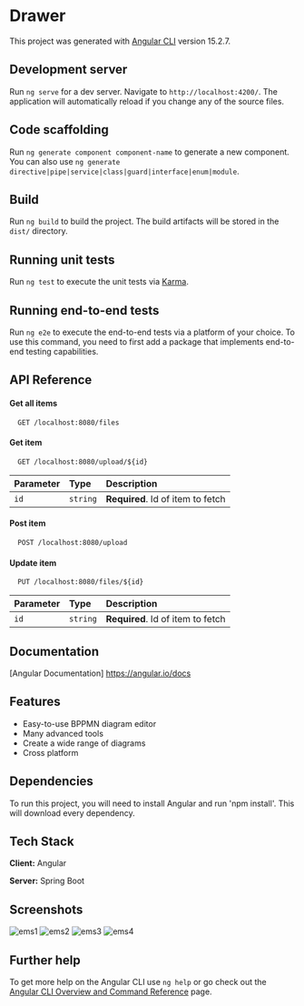 # Drawer

This project was generated with [Angular CLI](https://github.com/angular/angular-cli) version 15.2.7.

## Development server

Run `ng serve` for a dev server. Navigate to `http://localhost:4200/`. The application will automatically reload if you change any of the source files.

## Code scaffolding

Run `ng generate component component-name` to generate a new component. You can also use `ng generate directive|pipe|service|class|guard|interface|enum|module`.

## Build

Run `ng build` to build the project. The build artifacts will be stored in the `dist/` directory.

## Running unit tests

Run `ng test` to execute the unit tests via [Karma](https://karma-runner.github.io).

## Running end-to-end tests

Run `ng e2e` to execute the end-to-end tests via a platform of your choice. To use this command, you need to first add a package that implements end-to-end testing capabilities.


## API Reference

#### Get all items

```http
  GET /localhost:8080/files
```



#### Get item

```http
  GET /localhost:8080/upload/${id}
```

| Parameter | Type     | Description                       |
| :-------- | :------- | :-------------------------------- |
| `id`      | `string` | **Required**. Id of item to fetch |

#### Post item

```http
  POST /localhost:8080/upload
```



#### Update item

```http
  PUT /localhost:8080/files/${id}
```

| Parameter | Type     | Description                       |
| :-------- | :------- | :-------------------------------- |
| `id`      | `string` | **Required**. Id of item to fetch |



## Documentation

[Angular Documentation] https://angular.io/docs


## Features

- Easy-to-use BPPMN  diagram editor 
- Many advanced tools
- Create a wide range of diagrams
- Cross platform


## Dependencies

To run this project, you will need to install Angular and run 'npm install'. This will download every dependency.




## Tech Stack

**Client:** Angular

**Server:** Spring Boot



## Screenshots


![ems1](https://github.com/Nirabhra-Chatterjee/bpmn-Drawer/assets/107489758/6baf9dae-517f-4a5d-9c3b-de0019998ff9)
![ems2](https://github.com/Nirabhra-Chatterjee/bpmn-Drawer/assets/107489758/a6bfbf50-2db0-406a-a566-da40ad9a0e19)
![ems3](https://github.com/Nirabhra-Chatterjee/bpmn-Drawer/assets/107489758/6ae53539-c037-4263-b522-bc5d8ca7d739)
![ems4](https://github.com/Nirabhra-Chatterjee/bpmn-Drawer/assets/107489758/c2db45ac-851b-48f6-81b5-be5f2a347083)


## Further help

To get more help on the Angular CLI use `ng help` or go check out the [Angular CLI Overview and Command Reference](https://angular.io/cli) page.
